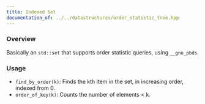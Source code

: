 ```yaml
---
title: Indexed Set
documentation_of: ../../datastructures/order_statistic_tree.hpp
---
```


### Overview

Basically an `std::set` that supports order statistic queries, using `__gnu_pbds`.

### Usage

* `find_by_order(k)`: Finds the kth item in the set, in increasing order, indexed from 0.
* `order_of_key(k)`: Counts the number of elements < k.